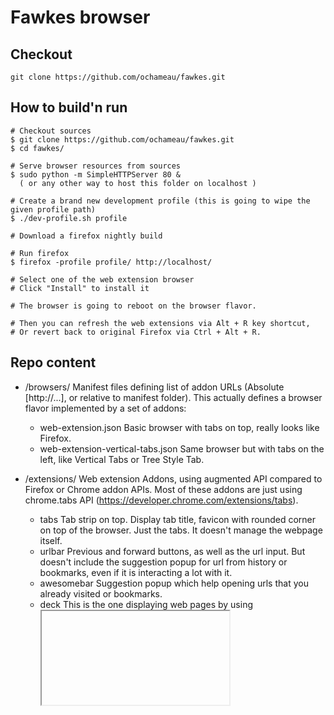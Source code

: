 # Fawkes browser 

## Checkout

```
git clone https://github.com/ochameau/fawkes.git
```

## How to build'n run

```
# Checkout sources
$ git clone https://github.com/ochameau/fawkes.git
$ cd fawkes/

# Serve browser resources from sources
$ sudo python -m SimpleHTTPServer 80 &
  ( or any other way to host this folder on localhost )

# Create a brand new development profile (this is going to wipe the given profile path)
$ ./dev-profile.sh profile

# Download a firefox nightly build

# Run firefox
$ firefox -profile profile/ http://localhost/

# Select one of the web extension browser
# Click "Install" to install it

# The browser is going to reboot on the browser flavor.

# Then you can refresh the web extensions via Alt + R key shortcut,
# Or revert back to original Firefox via Ctrl + Alt + R.
```

## Repo content

- /browsers/
  Manifest files defining list of addon URLs (Absolute [http://...], or relative to manifest folder).
  This actually defines a browser flavor implemented by a set of addons:
  - web-extension.json
    Basic browser with tabs on top, really looks like Firefox.
  - web-extension-vertical-tabs.json
    Same browser but with tabs on the left, like Vertical Tabs or Tree Style Tab.

- /extensions/
  Web extension Addons, using augmented API compared to Firefox or Chrome addon APIs.
  Most of these addons are just using chrome.tabs API (https://developer.chrome.com/extensions/tabs).
  - tabs
    Tab strip on top. Display tab title, favicon with rounded corner on top of the browser.
    Just the tabs. It doesn't manage the webpage itself.
  - urlbar
    Previous and forward buttons, as well as the url input.
    But doesn't include the suggestion popup for url from history or bookmarks,
    even if it is interacting a lot with it.
  - awesomebar
    Suggestion popup which help opening urls that you already visited or bookmarks.
  - deck
    This is the one displaying web pages by using <iframe>. This is using special iframes
    that regular websites can't use. This is mozbrowser iframe, originaly created for Firefox OS.
    https://developer.mozilla.org/en-US/docs/Web/API/Using_the_Browser_API#The_JavaScript_implementation
  - layout
    All the previous extensions end up being an HTML document which is loaded in an iframe.
    Most of the extension iframes are created in layout addon. Layout's document ends up being the top level
    document used for the browser window.
    For now, layout also manage browser actions. That is the buttons displayed on the right of the url input.
    Each button is implemented by another web extension, by using browser action API:
    https://developer.chrome.com/extensions/browserAction
  - vertial-tabs
    This is a fork of 'tabs', but displays tabs on the left, like Vertical Tabs or Tree Style Tab.
  - tab-groups
    This add a button next to the url input to manage tab groups. Like Tab groups or Panorama addons.
  - session-restore
    This simply allows saving all tab informations to be able to restore them on browser restart.
  - bookmarks
    Button next to the url input displaying all saved bookmarks.
  - bookmark-button
    Star icon next to the url input which displays if the current URL is bookmarked and allows to (un)bookmark it.
  - home-button
    Button next to the url input which allows to open the home page.

- /platform-addon/
  Privileged addon, full of hacks and using privileged (chrome) Firefox APIs
  to makes all the HTML/WebExtension things to work.
  Implements:
   - browserui:// protocol which allows changing the current browser flavor to use.
   - Manages the light web extension addons installed via browserui:// JSON manifests.
     (This is not using Addon Manager because it is too slow)
   - Makes the necessary tweaks to Gecko to make it possile to implement a browser using HTML.
     (Supports window transparency on Windows/Mac, allow to use HTML as top level window
   - Hacks WebExtension implementation to support our new architecture.
     (Make whatever is necessary to support <html:iframe mozbrowser> instead of <xul:browser>)
   - Implement new WebExtension APIs necessary to build a complete browser:
     - chrome.browserui
       That allows to list all web extensions implementing a browser ui part.
     - chrome.browserActionManagement
       This is a necessary API to be able to display the browser actions in HTML.
       chrome.browserAction helps defining an action, where browserActionManager helps listing all of them.
     - chrome.popups
       This is used to display special popups that can't be implemented with regular JS APIs.
       popups that don't have any OS borders, title bar, control buttons (minimize, close).
   - Reimplementation of some WebExtension APIs to map to HTML elements instead of Firefox XUL ones:
     - chrome.tabs
       Doesn't reference any DOM element. Instead it is just a Model. It only manage tab data.
       Web extensions are doing the job. This mostly ensure important invariant are enforced.
       'tabs' extension fully manage tab strip based on chrome.tabs events.
       Same as 'deck' which fully controls how and when web site are really loaded.
       'deck' extension also feed chrome.tabs with the current state of tabs out of mozbrowser iframe events.
     - chrome.browserAction
       Quite similar to chrome.tabs, only store data about browser actions. It acts with chrome.browserActionManager
       to let extensions do the final implementation of actions.
     - chrome.commands
       This is listening to DOM key events on top level window instead of using <xul:keyset>.
  
- /landing-page/
  - index.html redirects to /landing-page/index.html which displays links
  to install browsers declared in manifest files from /browsers.

# Browser documents hierarchy

	Layout
	+-----------------------------------------------------------------------+
	|-----------------------------------------------------------------------|
	||V||Tabs                                                              ||
	||e|--------------------------------------------------------------------|
	||r|------------------------------------------------------- Browser     |
	||t||Urlbar                                               | actions     |
	||i|-------------------------------------------------------             |
	||c|--------------------------------------------------------------------|
	||a||Deck                                                              ||
	||l||                                                                  ||
	||-||                                                                  ||
	||t||                                                                  ||
	||a||                                                                  ||
	||b||                                                                  ||
	||s||                                                                  ||
	|| ||                                                                  ||
	|| ||                                                                  ||
	|| ||                                                                  ||
	|| ||                                                                  ||
	|| ||                                                                  ||
	|-----------------------------------------------------------------------|
	+-----------------------------------------------------------------------+

# Story of a tab

- Press Ctrl+T
  This key shortcut is registered by 'tabs' extension. In its manifest.json file.
  Once pressed, it will fire a 'create-new-tab' event on chrome.commands.onCommand API.
  We are calling 'chrome.tabs.create({ url: "about:blank" })' from tabs/script.js.
- chrome.tabs.create
  This is implemented by privileged code from platform-addons/web-extension-html/api/tabs.js
  Which forward that to TabsState from platform-addons/web-extension-html/api/utils.js
  TabsState is just storing data about tabs. This is a Model for tabs.
  It doesn't store any reference to DOM. There is no plaform magic.
  All web extension are keeping these tab states updated.
  TabsState.onEvent is going to end up dispatching 'create' event to web extensions
  that uses chrome.tabs.onCreated or chrome.tabs.onUpdated.
- chrome.tabs.onUpdated
  - 'deck' is going to create an iframe for this tab. extensions/tabs/script.js
    is going to instanciate a 'Tab' object, whose goal to to manage the mozbrowser iframe
  - in parallel, 'tabs' is also going to create its own 'Tab' object, whose goal here
    is to display the rounded tab, with tab title, favicon and close button.
- mozbrowser iframe
  So 'deck' created a special mozbrowser iframe. It is setting its 'src' attribute
  to 'about:blank'. These special iframes are firing various events.
  It is firing mozbrowserlocationchange when the iframe changes location
  and mozbrowsertitlechanged when the loaded document changes its title.
  We are going to receive both these events in 'deck' extension.
  extensions/deck/script.js is going to call chrome.tabs.update({ url: newURL, title: newTitle })
  That, to keep TabsState data up to date.
- chrome.tabs.update -> TabsState.onEvent -> chrome.tabs.onUpdated
  This will again call TabsState.onEvent with modified attributes, which is also
  going to call 'deck' and 'tabs' chrome.tabs.onUpdated.
  'tabs' is going to update tab title accordingly to the new url and title being changed.

```
        extension/tabs/manifest.json
            'create-new-tab'         extensions/tabs/script.js
Ctrl+T +---------------------------> chrome.commands.onCommand
                                               v
                      chrome.tabs.create({url:"blank"})
                platform-addon/web-extension-html/api/tabs.js
                                             v
                TabsState.onEvent("create",{url:"about:blank"})
                platform-addon/web-extension-html/api/utils.js
                           v
                 chrome.tabs.onUpdated
extensions/tabs/deck.js          extensions/tabs/script.js
new Tab()                        new Tab()
<iframe src="about:blank">        ________________
          v                      / Loading       x\
mozbrowserlocationchange
          +
mozbrowsertitlechanged
          v
chrome.tabs.update({url:"about:blank",title:""})
          v
TabsState.onEvent("update",{url:"about:blank",title:""})
                           v
                 chrome.tabs.onUpdated
extensions/tabs/deck.js          extensions/tabs/script.js
tab.updateDom({title: ""})       tab.update({title: ""})
> Nothing to change               ________________                     
  regarding tab iframe           / New tab       x\
```

